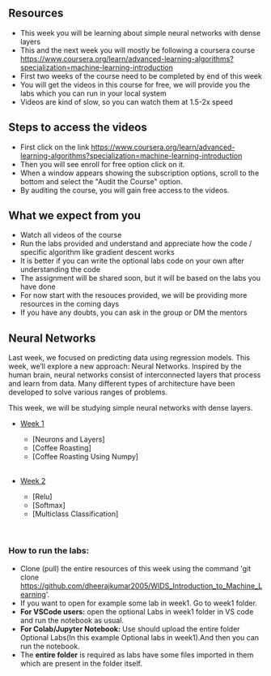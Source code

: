 ## Resources
- This week you will be learning about simple neural networks with dense layers
- This and the next week you will mostly be following a coursera course https://www.coursera.org/learn/advanced-learning-algorithms?specialization=machine-learning-introduction
- First two weeks of the course need to be completed by end of this week
- You will get the videos in this course for free, we will provide you the labs which you can run in your local system
- Videos are kind of slow, so you can watch them at 1.5-2x speed
## Steps to access the videos
- First click on the link https://www.coursera.org/learn/advanced-learning-algorithms?specialization=machine-learning-introduction
- Then you will see enroll for free option click on it.
- When a window appears showing the subscription options, scroll to the bottom and select the "Audit the Course" option.
- By auditing the course, you will gain free access to the videos.
## What we expect from you
- Watch all videos of the course
- Run the labs provided and understand and appreciate how the code / specific algorithm like gradient descent works
- It is better if you can write the optional labs code on your own after understanding the code
- The assignment will be shared soon, but it will be based on the labs you have done
- For now start with the resouces provided, we will be providing more resources in the coming days
- If you have any doubts, you can ask in the group or DM the mentors

## Neural Networks
Last week, we focused on predicting data using regression models. This week, we’ll explore a new approach: Neural Networks. Inspired by the human brain, neural networks consist of interconnected layers that process and learn from data. Many different types of architecture have been developed to solve various ranges of problems. 

This week, we will be studying simple neural networks with dense layers. 

- [Week 1](/C2%20-%20Advanced%20Learning%20Algorithms/week1)

   - [Neurons and Layers]
   - [Coffee Roasting]
   - [Coffee Roasting Using Numpy]
  

  <br/>

- [Week 2](/C2%20-%20Advanced%20Learning%20Algorithms/week2)
  
    - [Relu]
    - [Softmax]
    - [Multiclass Classification]
   
    

<br/>

### How to run the labs:
- Clone (pull) the entire resources of this week using the command 'git clone https://github.com/dheerajkumar2005/WIDS_Introduction_to_Machine_Learning'.
- If you want to open for example some lab in week1. Go to week1 folder.
- **For VSCode users:** open the optional Labs in week1 folder in VS code and run the notebook as usual.
- **For Colab/Jupyter Notebook:** Use should upload the entire folder Optional Labs(In this example Optional labs in week1).And then you can run the notebook.
- The **entire folder** is required as labs have some files imported in them which are present in the folder itself.

